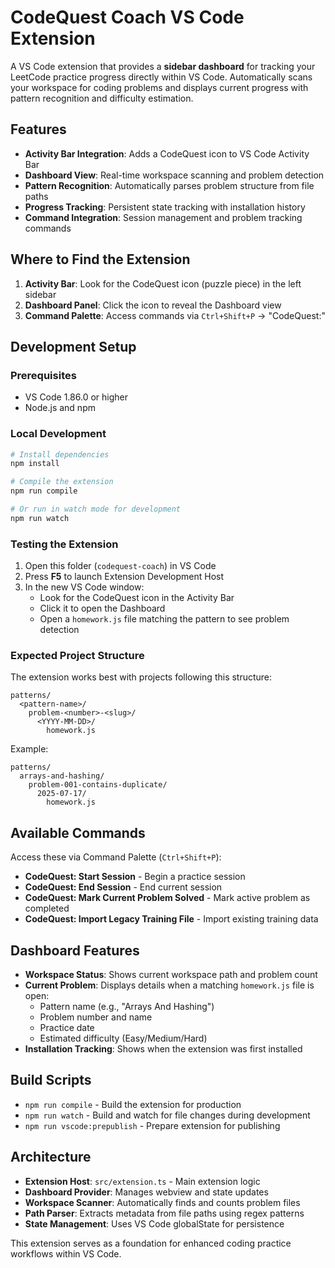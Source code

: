 # CodeQuest Coach VS Code Extension

A VS Code extension that provides a **sidebar dashboard** for tracking your LeetCode practice progress directly within VS Code. Automatically scans your workspace for coding problems and displays current progress with pattern recognition and difficulty estimation.

## Features

- **Activity Bar Integration**: Adds a CodeQuest icon to VS Code Activity Bar
- **Dashboard View**: Real-time workspace scanning and problem detection
- **Pattern Recognition**: Automatically parses problem structure from file paths
- **Progress Tracking**: Persistent state tracking with installation history
- **Command Integration**: Session management and problem tracking commands

## Where to Find the Extension

1. **Activity Bar**: Look for the CodeQuest icon (puzzle piece) in the left sidebar
2. **Dashboard Panel**: Click the icon to reveal the Dashboard view
3. **Command Palette**: Access commands via `Ctrl+Shift+P` -> "CodeQuest:"

## Development Setup

### Prerequisites
- VS Code 1.86.0 or higher
- Node.js and npm

### Local Development
```bash
# Install dependencies
npm install

# Compile the extension
npm run compile

# Or run in watch mode for development
npm run watch
```

### Testing the Extension
1. Open this folder (`codequest-coach`) in VS Code
2. Press **F5** to launch Extension Development Host
3. In the new VS Code window:
   - Look for the CodeQuest icon in the Activity Bar
   - Click it to open the Dashboard
   - Open a `homework.js` file matching the pattern to see problem detection

### Expected Project Structure
The extension works best with projects following this structure:
```
patterns/
  <pattern-name>/
    problem-<number>-<slug>/
      <YYYY-MM-DD>/
        homework.js
```

Example:
```
patterns/
  arrays-and-hashing/
    problem-001-contains-duplicate/
      2025-07-17/
        homework.js
```

## Available Commands

Access these via Command Palette (`Ctrl+Shift+P`):

- **CodeQuest: Start Session** - Begin a practice session
- **CodeQuest: End Session** - End current session  
- **CodeQuest: Mark Current Problem Solved** - Mark active problem as completed
- **CodeQuest: Import Legacy Training File** - Import existing training data

## Dashboard Features

- **Workspace Status**: Shows current workspace path and problem count
- **Current Problem**: Displays details when a matching `homework.js` file is open:
  - Pattern name (e.g., "Arrays And Hashing")
  - Problem number and name
  - Practice date
  - Estimated difficulty (Easy/Medium/Hard)
- **Installation Tracking**: Shows when the extension was first installed

## Build Scripts

- `npm run compile` - Build the extension for production
- `npm run watch` - Build and watch for file changes during development
- `npm run vscode:prepublish` - Prepare extension for publishing

## Architecture

- **Extension Host**: `src/extension.ts` - Main extension logic
- **Dashboard Provider**: Manages webview and state updates
- **Workspace Scanner**: Automatically finds and counts problem files
- **Path Parser**: Extracts metadata from file paths using regex patterns
- **State Management**: Uses VS Code globalState for persistence

This extension serves as a foundation for enhanced coding practice workflows within VS Code.
